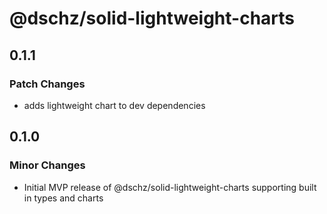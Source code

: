 # @dschz/solid-lightweight-charts

## 0.1.1

### Patch Changes

- adds lightweight chart to dev dependencies

## 0.1.0

### Minor Changes

- Initial MVP release of @dschz/solid-lightweight-charts supporting built in types and charts
